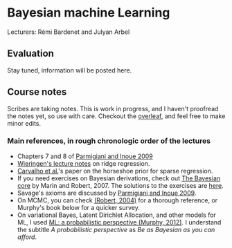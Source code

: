# Bayesian machine Learning
Lecturers: Rémi Bardenet and Julyan Arbel

## Evaluation
Stay tuned, information will be posted here.

## Course notes
Scribes are taking notes. This is work in progress, and I haven't proofread the notes yet, so use with care. Checkout the [overleaf](https://www.overleaf.com/7327431551dnysmcchtgtt), and feel free to make minor edits.

### Main references, in rough chronologic order of the lectures
* Chapters 7 and 8 of [Parmigiani and Inoue 2009](https://www.webdepot.umontreal.ca/Usagers/perronf/MonDepotPublic/stt2100/Decision_theory.pdf)
* [Wieringen's lecture notes](https://arxiv.org/abs/1509.09169) on ridge regression.
* [Carvalho et al.](https://faculty.chicagobooth.edu/nicholas.polson/research/papers/Horse.pdf)'s paper on the horseshoe prior for sparse regression.
* If you need exercises on Bayesian derivations, check out [The Bayesian core](https://books.google.fr/books/about/Bayesian_Core_A_Practical_Approach_to_Co.html?id=5xwuouehKQoC&redir_esc=y) by Marin and Robert, 2007. The solutions to the exercises are [here](https://arxiv.org/pdf/0910.4696.pdf).
* Savage's axioms are discussed by [Parmigiani and Inoue 2009](https://www.webdepot.umontreal.ca/Usagers/perronf/MonDepotPublic/stt2100/Decision_theory.pdf).
* On MCMC, you can check [(Robert, 2004)](https://www.springer.com/gp/book/9780387212395) for a thorough reference, or Murphy's book below for a quicker survey.
* On variational Bayes, Latent Dirichlet Allocation, and other models for ML, I used [ML: a probabilistic perspective (Murphy, 2012)](https://doc.lagout.org/science/Artificial%20Intelligence/Machine%20learning/Machine%20Learning_%20A%20Probabilistic%20Perspective%20%5BMurphy%202012-08-24%5D.pdf). I understand the subtitle *A probabilistic perspective* as *Be as Bayesian as you can afford*.
